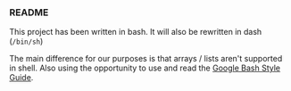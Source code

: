 ### README
This project has been written in bash. It will also be rewritten in dash (`/bin/sh`)

The main difference for our purposes is that arrays / lists aren't supported in shell. 
Also using the opportunity to use and read the [Google Bash Style Guide](https://google.github.io/styleguide/shellguide.html).